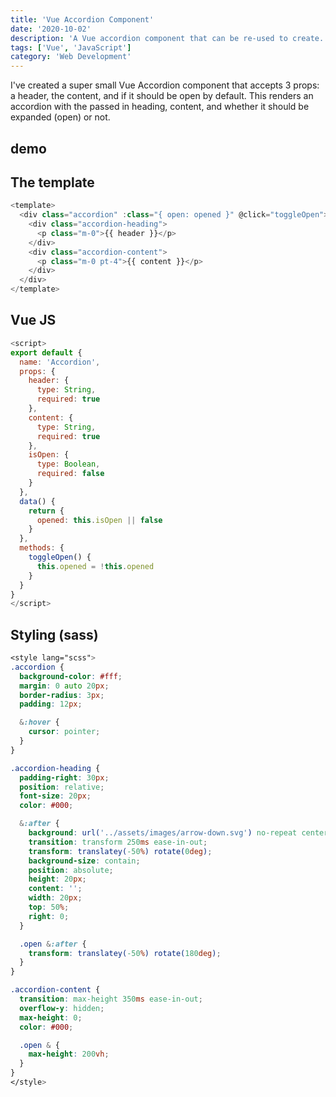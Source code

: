 ```yaml
---
title: 'Vue Accordion Component'
date: '2020-10-02'
description: 'A Vue accordion component that can be re-used to create....'
tags: ['Vue', 'JavaScript']
category: 'Web Development'
---
```

<p class="introduction">I've created a super small Vue Accordion component that accepts 3 props: a header, the content, and if it should be open by default. This renders an accordion with the passed in heading, content, and whether it should be expanded (open) or not.</p>

## demo

<accordion :is-open="true" header="Duis exercitation laborum veniam tempor voluptate amet elit qui." content="Aliqua deserunt ea magna cupidatat enim culpa. Officia anim labore occaecat minim officia. Incididunt quis ipsum eu sunt quis voluptate excepteur. Ut sit ullamco consectetur nisi mollit veniam ex incididunt. Laborum sit ut cupidatat eiusmod Lorem eiusmod Lorem deserunt laboris ex in. Labore eu voluptate elit incididunt occaecat esse dolor non duis mollit." ></accordion>

<accordion :is-open="false" header="Duis exercitation laborum veniam tempor voluptate amet elit qui." content="Aliqua deserunt ea magna cupidatat enim culpa. Officia anim labore occaecat minim officia. Incididunt quis ipsum eu sunt quis voluptate excepteur. Ut sit ullamco consectetur nisi mollit veniam ex incididunt. Laborum sit ut cupidatat eiusmod Lorem eiusmod Lorem deserunt laboris ex in. Labore eu voluptate elit incididunt occaecat esse dolor non duis mollit." ></accordion>

<accordion header="Duis exercitation laborum veniam tempor voluptate amet elit qui." content="Aliqua deserunt ea magna cupidatat enim culpa. Officia anim labore occaecat minim officia. Incididunt quis ipsum eu sunt quis voluptate excepteur. Ut sit ullamco consectetur nisi mollit veniam ex incididunt. Laborum sit ut cupidatat eiusmod Lorem eiusmod Lorem deserunt laboris ex in. Labore eu voluptate elit incididunt occaecat esse dolor non duis mollit." ></accordion>


## The template
```javascript
<template>
  <div class="accordion" :class="{ open: opened }" @click="toggleOpen">
    <div class="accordion-heading">
      <p class="m-0">{{ header }}</p>
    </div>
    <div class="accordion-content">
      <p class="m-0 pt-4">{{ content }}</p>
    </div>
  </div>
</template>
```

## Vue JS
```javascript
<script>
export default {
  name: 'Accordion',
  props: {
    header: {
      type: String,
      required: true
    },
    content: {
      type: String,
      required: true
    },
    isOpen: {
      type: Boolean,
      required: false
    }
  },
  data() {
    return {
      opened: this.isOpen || false
    }
  },
  methods: {
    toggleOpen() {
      this.opened = !this.opened
    }
  }
}
</script>
```

## Styling (sass)
```css
<style lang="scss">
.accordion {
  background-color: #fff;
  margin: 0 auto 20px;
  border-radius: 3px;
  padding: 12px;

  &:hover {
    cursor: pointer;
  }
}

.accordion-heading {
  padding-right: 30px;
  position: relative;
  font-size: 20px;
  color: #000;

  &:after {
    background: url('../assets/images/arrow-down.svg') no-repeat center center;
    transition: transform 250ms ease-in-out;
    transform: translatey(-50%) rotate(0deg);
    background-size: contain;
    position: absolute;
    height: 20px;
    content: '';
    width: 20px;
    top: 50%;
    right: 0;
  }

  .open &:after {
    transform: translatey(-50%) rotate(180deg);
  }
}

.accordion-content {
  transition: max-height 350ms ease-in-out;
  overflow-y: hidden;
  max-height: 0;
  color: #000;

  .open & {
    max-height: 200vh;
  }
}
</style>
```
